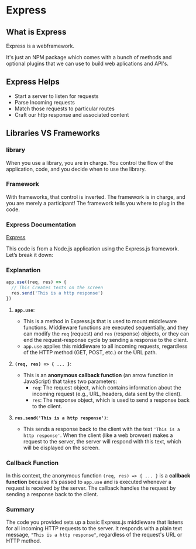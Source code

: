 # Express

## What is Express

Express is a webframework.

It's just an NPM package which comes with a bunch of
methods and optional plugins that we can use to build 
web aplications and API's.

## Express Helps
- Start a server to listen for requests
- Parse Incoming requests
- Match those requests to particular routes
- Craft our http response and associated content


## Libraries VS Frameworks


### library
When you use a library, you are in charge.
You control the flow of the application,
code, and you decide when to use the library.

### Framework
With frameworks, that control is inverted. 
The framework is in charge, and you are
merely a participant! The framework tells
you where to plug in the code.



### Express Documentation
[Express](https://expressjs.com/)

This code is from a Node.js application using the Express.js framework. Let’s break it down:

### Explanation

```javascript
app.use((req, res) => {
  // This Creates texts on the screen
  res.send('This is a http response')
})
```

1. **`app.use`**: 
   - This is a method in Express.js that is used to mount middleware functions. Middleware functions are executed sequentially, and they can modify the `req` (request) and `res` (response) objects, or they can end the request-response cycle by sending a response to the client.
   - `app.use` applies this middleware to all incoming requests, regardless of the HTTP method (GET, POST, etc.) or the URL path.

2. **`(req, res) => { ... }`**:
   - This is an **anonymous callback function** (an arrow function in JavaScript) that takes two parameters:
     - `req`: The request object, which contains information about the incoming request (e.g., URL, headers, data sent by the client).
     - `res`: The response object, which is used to send a response back to the client.

3. **`res.send('This is a http response')`**:
   - This sends a response back to the client with the text `'This is a http response'`. When the client (like a web browser) makes a request to the server, the server will respond with this text, which will be displayed on the screen.

### Callback Function

In this context, the anonymous function `(req, res) => { ... }` is a **callback function** because it’s passed to `app.use` and is executed whenever a request is received by the server. The callback handles the request by sending a response back to the client.

### Summary

The code you provided sets up a basic Express.js middleware that listens for all incoming HTTP requests to the server. It responds with a plain text message, `"This is a http response"`, regardless of the request's URL or HTTP method.
